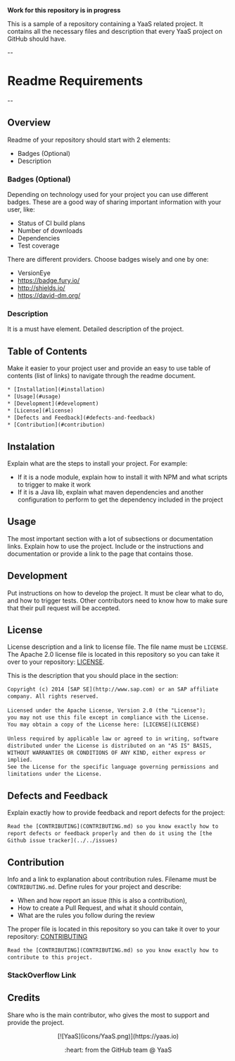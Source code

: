 **Work for this repository is in progress**

This is a sample of a repository containing a YaaS related project. It contains all the necessary files and description that every YaaS project on GitHub should have.

--
# Readme Requirements
--

## Overview

Readme of your repository should start with 2 elements:
- Badges (Optional)
- Description

### Badges (Optional)

Depending on technology used for your project you can use different badges. These are a good way of sharing important information with your user, like:
- Status of CI build plans
- Number of downloads
- Dependencies
- Test coverage

There are different providers. Choose badges wisely and one by one:
- VersionEye
- https://badge.fury.io/
- http://shields.io/
- https://david-dm.org/

### Description

It is a must have element. Detailed description of the project.

## Table of Contents

Make it easier to your project user and provide an easy to use table of contents (list of links) to navigate through the readme document.

```
* [Installation](#installation)
* [Usage](#usage)
* [Development](#development)
* [License](#license)
* [Defects and Feedback](#defects-and-feedback)
* [Contribution](#contribution)
```
## Instalation

Explain what are the steps to install your project. For example:
* If it is a node module, explain how to install it with NPM and what scripts to trigger to make it work
* If it is a Java lib, explain what maven dependencies and another configuration to perform to get the dependency included in the project

## Usage

The most important section with a lot of subsections or documentation links.
Explain how to use the project. Include or the instructions and documentation or provide a link to the page that contains those.

## Development

Put instructions on how to develop the project. It must be clear what to do, and how to trigger tests. Other contributors need to know how to make sure that their pull request will be accepted.

## License

License description and a link to license file. The file name must be `LICENSE`. The Apache 2.0 license file is located in this repository so you can take it over to your repository: [LICENSE](LICENSE).

This is the description that you should place in the section:
```
Copyright (c) 2014 [SAP SE](http://www.sap.com) or an SAP affiliate company. All rights reserved.

Licensed under the Apache License, Version 2.0 (the "License");
you may not use this file except in compliance with the License.
You may obtain a copy of the License here: [LICENSE](LICENSE)

Unless required by applicable law or agreed to in writing, software
distributed under the License is distributed on an "AS IS" BASIS,
WITHOUT WARRANTIES OR CONDITIONS OF ANY KIND, either express or implied.
See the License for the specific language governing permissions and
limitations under the License.
```
## Defects and Feedback

Explain exactly how to provide feedback and report defects for the project:
```
Read the [CONTRIBUTING](CONTRIBUTING.md) so you know exactly how to report defects or feedback properly and then do it using the [the Github issue tracker](../../issues)
```

## Contribution

Info and a link to explanation about contribution rules. Filename must be `CONTRIBUTING.md`. Define rules for your project and describe:
- When and how report an issue (this is also a contribution),
- How to create a Pull Request, and what it should contain,
- What are the rules you follow during the review

The proper file is located in this repository so you can take it over to your repository: [CONTRIBUTING](CONTRIBUTING.md)

```
Read the [CONTRIBUTING](CONTRIBUTING.md) so you know exactly how to contribute to this project.
```

### StackOverflow Link

## Credits

Share who is the main contributor, who gives the most to support and provide the project.

<p align="center">
[![YaaS](icons/YaaS.png)](https://yaas.io)
<p align="center">
:heart: from the GitHub team @ YaaS

